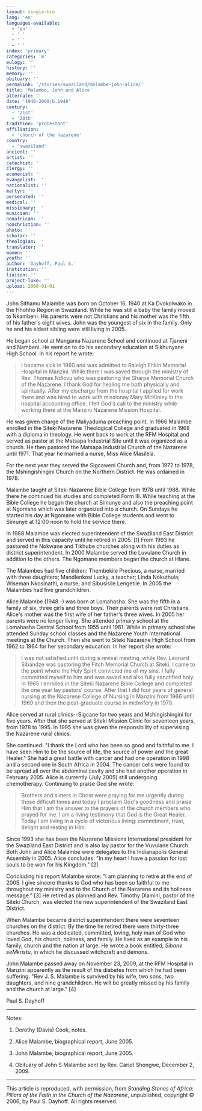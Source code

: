 ```yaml
---
layout: single-bio
lang: 'en'
languages-available:
  - 'en'
  - ' '
  - ' '
  - ' '
index: 'primary'
categories: 'm'
eulogy: ''
history: ''
memory: ''
obituary: ''
permalink: '/stories/swaziland/malambe-john-alice/'
title: 'Malambe, John and Alice'
alternate: ''
date: '1940-2009;b.1948'
century:
  - '21st'
  - '20th'
tradition: 'protestant'
affiliation:
  - 'church of the nazarene'
country:
  - 'swaziland'
ancient: ''
artist: ''
catechist: ''
clergy: ''
ecumenist: ''
evangelist: ''
nationalist: ''
martyr: ''
persecuted: ''
medical: ''
missionary: ''
musician: ''
nonafrican: ''
nonchristian: ''
photo: ''
scholar: ''
theologian: ''
translator: ''
women: ''
youth: ''
author: 'Dayhoff, Paul S.'
institution: ''
liaison: ''
project-luke: ''
upload: 2000-01-01
---
```



John Sithamu Malambe was born on October 16, 1940 at Ka Dvokolwako in the Hhohho Region in Swaziland. While he was still a baby the family moved to Nkambeni.  His parents were not Christians and his mother was the fifth of his father's eight wives.  John was the youngest of six in the family.  Only he and his eldest sibling were still living in 2005.

He began school at Mangama Nazarene School and continued at Tjaneni and Nambeni.  He went on to do his secondary education at Sikhunyane High School.  In his report he wrote:

> I became sick in 1960 and was admitted to Raleigh Fitkin Memorial Hospital in Manzini.  While there I was saved through the ministry of Rev. Thomas Ndlovu who was pastoring the Sharpe Memorial Church of the Nazarene.  I thank God for healing me both physically and spiritually. After my discharge from the hospital I applied for work there and was hired to work with missionay Mary McKinley in the hospital accounting office. I felt God's call to the ministry while working there at the Manzini Nazarene Mission Hospital.

He was given charge of the Maliyaduma preaching point.  In 1966 Malambe enrolled in the Siteki Nazarene Theological College and graduated in 1968 with a diploma in theology.  He went back to work at the RFM Hospital and served as pastor at the Matsapa Industrial Site until it was organized as a church.  He then pastored the Matsapa Industrial Church of the Nazarene until 1971. That year he married a nurse, Miss Alice Masilela.

For the next year they served the Sigcaweni Church and, from 1972 to 1978, the Mshingishingini Church on the Northern District.  He was ordained in 1978.

Malambe taught at Siteki Nazarene Bible College from 1978 until 1988.  While there he continued his studies and completed Form III.  While teaching at the Bible College he began the church at Simunye and also the preaching point at Ngomane which was later organized into a church.  On Sundays he started his day at Ngomane with Bible College students and went to Simunye at 12:00 noon to hold the service there.

In 1988 Malambe was elected superintendent of the Swaziland East District and served in this capacity until he retired in 2005. [1]  From 1993 he pastored the Nokwane and Tikhube churches along with his duties as district superintendent.  In 2000 Malambe served the Luvulane Church in addition to the others.  The Ngomane members began the church at Hlane.

The Malambes had five children: Thembekile Precious, a nurse, married with three daughters; Mandlenkosi Lucky, a teacher;  Linda Nokuthula;  Wiseman Nkosinathi, a nurse; and Sibusisile Lengetile.  In 2005 the Malambes had five grandchildren.

Alice Malambe (1948 -) was born at Lomahasha.  She was the fifth in a family of six, three girls and three boys. Their parents were not Christians. Alice's mother was the first wife of her father's three wives.  In 2005 her parents were no longer living.  She attended primary school at the Lomahasha Central School from 1955 until 1961. While in primary school she attended Sunday school classes and the Nazarene Youth International meetings at the Church. Then she went to Siteki Nazarene High School from 1962 to 1964 for her secondary education.  In her report she wrote:

> I was not satisfied until during a revival meeting, while Rev. Leonard Sibandze was pastoring the Fitch Memorial Church at Siteki, I came to the point where the Holy Spirit convicted me of my sins.  I fully committed myself to him and was saved and also fully sanctified holy.  In 1965 I enrolled in the Siteki Nazarene Bible College and completed the one year lay pastors' course.  After that I did four years of general nursing at the Nazarene College of Nursing in Manzini from 1966 until 1969 and then the post-graduate course in midwifery in 1970.

Alice served at rural clinics--Sigcane for two years and Mshingishingini for five years. After that she served at Siteki Mission Clinic for seventeen years, from 1978 to 1995.   In 1995 she was given the responsibility of supervising the Nazarene rural clinics.

She continued:  "I thank the Lord who has been so good and faithful to me.  I have seen Him to be the source of life, the source of power and the great Healer."  She had a great battle with cancer and had one operation in 1998 and a second one in South Africa in 2004.  The cancer cells were found to be spread all over the abdominal cavity and she had another operation in February 2005. Alice is currently (July 2005) still undergoing chemotherapy.  Continuing to praise God she wrote:

> Brothers and sisters in Christ were praying for me urgently during those difficult times and today I proclaim God's goodness and praise Him that I am the answer to the prayers of the church members who prayed for me.  I am a living testimony that God is the Great Healer. Today I am living in a cycle of victorious living:  commitment, trust, delight and resting in Him.

Since 1993 she has been the Nazarene Missions International president for the Swaziland East District and is also lay pastor for the Vuvulane Church.  Both John and Alice Malambe were delegates to the Indianapolis General Assembly in 2005. Alice concludes:  "In my heart I have a passion for lost souls to be won for his Kingdom." [2]

Concluding his report Malambe wrote: "I am planning to retire at the end of 2005.  I give sincere thanks to God who has been so faithful to me throughout my ministry and to the Church of the Nazarene and its holiness message."   [3] He  retired as planned and Rev. Timothy Dlamini, pastor of the Siteki Church, was elected the new superintendent of the Swaziland East District.

When Malambe became district superintendent there were seventeen churches on the district. By the time he retired there were thirty-three churches.  He was a dedicated, committed, loving, holy man of God who loved God, his church, holiness, and family.  He lived as an example to his family, church and the nation at large. He wrote a book entitled,   *Sibane seMkristu*, in which he discussed witchcraft and demons.

John Malambe passed away on November 23, 2009, at the RFM Hospital in Manzini apparently as the result of the diabetes from which he had been suffering.  "Rev J. S. Malambe is survived by his wife, two sons, two daughters, and nine grandchildren.  He will be greatly missed by his family and the church at large." [4]

Paul S. Dayhoff

---

Notes:

1.  Dorothy (Davis) Cook, notes.

2. Alice Malambe, biographical report, June 2005.

3. John Malambe, biographical report, June 2005.

4. Obituary of John S Malambe sent by Rev. Cariot Shongwe, December 2, 2009.

---

This article is reproduced, with permission, from *Standing Stones of Africa: Pillars of the Faith in the Church of the Nazarene*, unpublished, copyright &copy; 2006, by Paul S. Dayhoff.  All rights reserved.